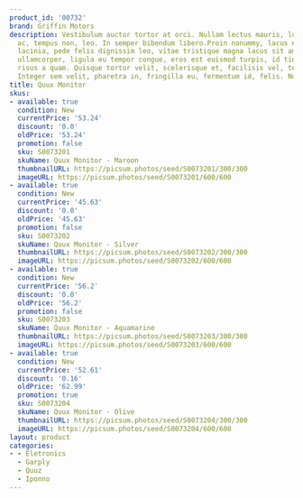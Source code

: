 ```yaml
---
product_id: '00732'
brand: Griffin Motors
description: Vestibulum auctor tortor at orci. Nullam lectus mauris, luctus a, mattis
  ac, tempus non, leo. In semper bibendum libero.Proin nonummy, lacus eget pulvinar
  lacinia, pede felis dignissim leo, vitae tristique magna lacus sit amet eros. Ut
  ullamcorper, ligula eu tempor congue, eros est euismod turpis, id tincidunt sapien
  risus a quam. Quisque tortor velit, scelerisque et, facilisis vel, tempor sed, urna.
  Integer sem velit, pharetra in, fringilla eu, fermentum id, felis. Nullam arcu.
title: Quux Monitor
skus:
- available: true
  condition: New
  currentPrice: '53.24'
  discount: '0.0'
  oldPrice: '53.24'
  promotion: false
  sku: S0073201
  skuName: Quux Monitor - Maroon
  thumbnailURL: https://picsum.photos/seed/S0073201/300/300
  imageURL: https://picsum.photos/seed/S0073201/600/600
- available: true
  condition: New
  currentPrice: '45.63'
  discount: '0.0'
  oldPrice: '45.63'
  promotion: false
  sku: S0073202
  skuName: Quux Monitor - Silver
  thumbnailURL: https://picsum.photos/seed/S0073202/300/300
  imageURL: https://picsum.photos/seed/S0073202/600/600
- available: true
  condition: New
  currentPrice: '56.2'
  discount: '0.0'
  oldPrice: '56.2'
  promotion: false
  sku: S0073203
  skuName: Quux Monitor - Aquamarine
  thumbnailURL: https://picsum.photos/seed/S0073203/300/300
  imageURL: https://picsum.photos/seed/S0073203/600/600
- available: true
  condition: New
  currentPrice: '52.61'
  discount: '0.16'
  oldPrice: '62.99'
  promotion: true
  sku: S0073204
  skuName: Quux Monitor - Olive
  thumbnailURL: https://picsum.photos/seed/S0073204/300/300
  imageURL: https://picsum.photos/seed/S0073204/600/600
layout: product
categories:
- - Eletronics
  - Garply
  - Quuz
  - Iponno
---
```

